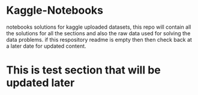 # Kaggle-Notebooks

notebooks solutions for kaggle uploaded datasets, this repo will contain all the solutions for all the sections and also the raw data used for solving the data problems.
if this respository readme is empty then then check back at a later date for updated content.

# This is test section that will be updated later
